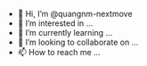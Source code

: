- 👋 Hi, I’m @quangnm-nextmove
- 👀 I’m interested in ...
- 🌱 I’m currently learning ...
- 💞️ I’m looking to collaborate on ...
- 📫 How to reach me ...

<!---
quangnm-nextmove/quangnm-nextmove is a ✨ special ✨ repository because its `README.md` (this file) appears on your GitHub profile.
You can click the Preview link to take a look at your changes.
--->
